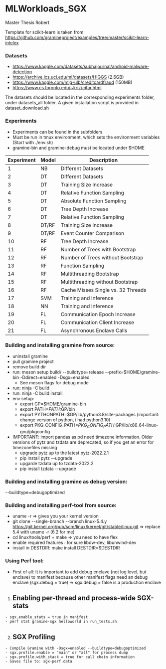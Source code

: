 # MLWorkloads_SGX
Master Thesis Robert
  
Template for scikit-learn is taken from: https://github.com/gramineproject/examples/tree/master/scikit-learn-intelex

### Datasets
  - https://www.kaggle.com/datasets/subhajournal/android-malware-detection
  - https://archive.ics.uci.edu/ml/datasets/HIGGS (2.6GB)
  - https://www.kaggle.com/mlg-ulb/creditcardfraud (150MB)
  - https://www.cs.toronto.edu/~kriz/cifar.html

The datasets should be located in the corresponding experiments folder, under datasets_all folder.
A given installation script is provided in dataset_download.sh


### Experiments

  - Experiments can be found in the subfolders
  - Must be run in tmux environment, which sets the environment variables (Start with ./env.sh)
  - gramine-bin and gramine-debug must be located under $HOME

| Experiment | Model | Description                        |
|------------|-------|------------------------------------|
| 1          | NB    | Different Datasets                 |
| 2          | DT    | Different Datasets                 |
| 3          | DT    | Training Size Increase             |
| 4          | DT    | Relative Function Sampling         |
| 5          | DT    | Absolute Function Sampling         |
| 6          | DT    | Tree Depth Increase                |
| 7          | DT    | Relative Function Sampling         |
| 8          | DT/RF | Training Size Increase             |
| 9          | DT/RF | Event Counter Comparison           |
| 10         | RF    | Tree Depth Increase                |
| 11         | RF    | Number of Trees with Bootstrap     |
| 12         | RF    | Number of Trees without Bootstrap  |
| 13         | RF    | Function Sampling                  |
| 14         | RF    | Multithreading Bootstrap           |
| 15         | RF    | Multithreading without Bootstrap   |
| 16         | RF    | Cache Misses Single vs. 32 Threads |
| 17         | SVM   | Training and Inference             |
| 18         | NN    | Training and Inference             |
| 19         | FL    | Communication Epoch Increase       |
| 20         | FL    | Communication Client Increase      |
| 21         | FL    | Asynchronous Enclave Calls         |

### Building and installing gramine from source:
- uninstall gramine
- pull gramine project
- remove build dir
- run: meson setup build/ --buildtype=release --prefix=$HOME/gramine-bin -Ddirect=enabled -Dsgx=enabled
  - See meson flags for debug mode
- run: ninja -C build
- run: ninja -C build install
- env setup:
  - export GP=$HOME/gramine-bin
  - export PATH=$PATH:$GP/bin
  - export PYTHONPATH=$GP/lib/python3.8/site-packages (important: change version of python, i had python3.10)
  - export PKG_CONFIG_PATH=$PKG_CONFIG_PATH:$GP/lib/x86_64-linux-gnu/pkgconfig
- IMPORTANT: import pandas as pd need timezone information. Older versions of pytz and tzdata are deprecated, so if you get an error for timezonefiles missing
  - upgrade pytz up to the latest pytz-2022.2.1
  - pip install pytz --upgrade
  - upgarde tzdata up to tzdata-2022.2
  - pip install tzdata --upgrade

### Building and installing gramine as debug version:
  --buildtype=debugoptimized

### Building and installing perf-tool from source:
  - uname -r => gives you your kernel version
  - git clone --single-branch --branch linux-5.4.y \
    https://git.kernel.org/pub/scm/linux/kernel/git/stable/linux.git => replace 5.4 with uname -r (6.2 for me)
  - cd linux/tools/perf + make => you need to have flex
  - enable required features : for sure libdw-dev, libunwind-dev
  - install in DESTDIR: make install DESTDIR=$DESTDIR


### Using Perf tool:
  - First of all: It is important to add debug enclave (not log level, but enclave) to manifest because other manifest flags need an debug enclave (sgx.debug = true) => sgx.debug = false is a production enclave
  1. ## Enabling per-thread and process-wide SGX-stats
    - sgx.enable_stats = true in manifest
    - perf stat gramine-sgx helloworld in run_tests.sh
  2. ## SGX Profiling
    - Compile Gramine with -Dsgx=enabled --buildtype=debugoptimized
    - sgx.profile.enable = "main" or "all" for process dump
    - sgx.profile.with_stack = true for call chain information
    - Saves file to: sgx-perf.data
